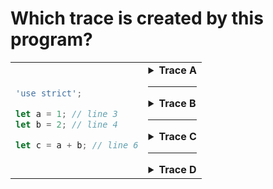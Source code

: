 # Which trace is created by this program?

<table>
<tr>
<td>

```js
'use strict';

let a = 1; // line 3
let b = 2; // line 4

let c = a + b; // line 6
```

</td>
<td>

<details>
<summary><strong>Trace A</strong></summary>

1. `line 3 - a (declare, let): 1`
2. `line 4 - b (declare, let): 2`
3. `line 6 - a (read): 1`
4. `line 6 - b (read): 2`
5. `line 6 - operation (_ + _): 1 + 2`
   - `(evaluates to): 3`
6. `line 6 - c (declare, let): 3`

<details>
<summary>check it</summary>
<br>

✖ Nope.

Look carefully at steps 1 & 2.

What is the difference between _declaring_ and _initializing_ a variable?

</details>
</details>

---

<details>
<summary><strong>Trace B</strong></summary>

1. `line 3 - a (declare, let)`
2. `line 3 - a (assign): 1`
3. `line 4 - b (declare, let)`
4. `line 4 - b (assign): 2`
5. `line 6 - a (read): 1`
6. `line 6 - b (read): 2`
7. `line 6 - operation (_ + _): 1 + 2`
   - `(evaluates to): 3`
8. `line 6 - c (declare, let)`
9. `line 6 - c (assign): 3`

<details>
<summary>check it</summary>
<br>

✖ Nope.

Look carefully at steps 2, 4 and 9.

What is the difference between _initializing_ and _assigning_ a variable?

</details>

</details>

---

<details>
<summary><strong>Trace C</strong></summary>

1. `line 3 - a (declare, let)`
2. `line 3 - a (initialize): 1`
3. `line 4 - b (declare, let)`
4. `line 4 - b (initialize): 2`
5. `line 6 - operation (_ + _): 1 + 2`
   - `(evaluates to): 3`
6. `line 6 - c (declare, let)`
7. `line 6 - c (initialize): 3`

<details>
<summary>check it</summary>
<br>

✖ Nope.

Look carefully at step 5.

What needs to happen before the value stored in a variable can be used?

How many variables are being used on the right hand side of the initialization
on line 6?

</details>
</details>

---

<details>
<summary><strong>Trace D</strong></summary>

1. `line 3 - a (declare, let)`
2. `line 3 - a (initialize): 1`
3. `line 4 - b (declare, let)`
4. `line 4 - b (initialize): 2`
5. `line 6 - a (read): 1`
6. `line 6 - b (read): 2`
7. `line 6 - operation (_ + _): 1 + 2`
   - `(evaluates to): 3`
8. `line 6 - c (declare, let)`
9. `line 6 - c (initialize): 3`

<details>
<summary>check it</summary>
<br>

✔ Correct!

</details>
</details>

</td>
</tr>
</table>

